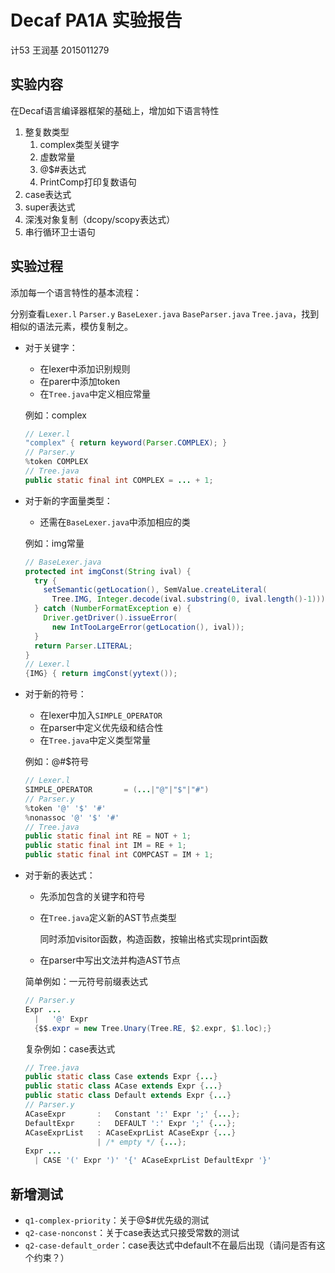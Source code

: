 # Decaf PA1A 实验报告

计53 王润基 2015011279

## 实验内容

在Decaf语言编译器框架的基础上，增加如下语言特性

1. 整复数类型
   1. complex类型关键字
   2. 虚数常量
   3. @$#表达式
   4. PrintComp打印复数语句
2. case表达式
3. super表达式
4. 深浅对象复制（dcopy/scopy表达式）
5. 串行循环卫士语句

## 实验过程

添加每一个语言特性的基本流程：

分别查看`Lexer.l` `Parser.y` `BaseLexer.java` `BaseParser.java` `Tree.java`，找到相似的语法元素，模仿复制之。

* 对于关键字：

  * 在lexer中添加识别规则
  * 在parer中添加token
  * 在`Tree.java`中定义相应常量

  例如：complex

  ```java
  // Lexer.l
  "complex" { return keyword(Parser.COMPLEX); }
  // Parser.y
  %token COMPLEX
  // Tree.java
  public static final int COMPLEX = ... + 1;
  ```

* 对于新的字面量类型：

  * 还需在`BaseLexer.java`中添加相应的类

  例如：img常量

  ```java
  // BaseLexer.java
  protected int imgConst(String ival) {
    try {
      setSemantic(getLocation(), SemValue.createLiteral(
        Tree.IMG, Integer.decode(ival.substring(0, ival.length()-1))));
    } catch (NumberFormatException e) {
      Driver.getDriver().issueError(
        new IntTooLargeError(getLocation(), ival));
    }
    return Parser.LITERAL;
  }
  // Lexer.l
  {IMG} { return imgConst(yytext()); 
  ```

* 对于新的符号：

  * 在lexer中加入`SIMPLE_OPERATOR`
  * 在parser中定义优先级和结合性
  * 在`Tree.java`中定义类型常量

  例如：@#$符号

  ```java
  // Lexer.l
  SIMPLE_OPERATOR		= (...|"@"|"$"|"#")
  // Parser.y
  %token '@' '$' '#'
  %nonassoc '@' '$' '#'
  // Tree.java
  public static final int RE = NOT + 1;
  public static final int IM = RE + 1;
  public static final int COMPCAST = IM + 1;
  ```

* 对于新的表达式：

  * 先添加包含的关键字和符号

  * 在`Tree.java`定义新的AST节点类型

    同时添加visitor函数，构造函数，按输出格式实现print函数

  * 在parser中写出文法并构造AST节点

  简单例如：一元符号前缀表达式

  ```java
  // Parser.y
  Expr ...
    |	'@' Expr
    {$$.expr = new Tree.Unary(Tree.RE, $2.expr, $1.loc);}
  ```

  复杂例如：case表达式

  ```java
  // Tree.java
  public static class Case extends Expr {...}
  public static class ACase extends Expr {...}
  public static class Default extends Expr {...}
  // Parser.y
  ACaseExpr       :   Constant ':' Expr ';' {...};
  DefaultExpr     :   DEFAULT ':' Expr ';' {...};
  ACaseExprList   :	ACaseExprList ACaseExpr {...}
                  |	/* empty */ {...};
  Expr ... 
    | CASE '(' Expr ')' '{' ACaseExprList DefaultExpr '}'
  ```


## 新增测试

* `q1-complex-priority`：关于@$#优先级的测试
* `q2-case-nonconst`：关于case表达式只接受常数的测试
* `q2-case-default_order`：case表达式中default不在最后出现（请问是否有这个约束？）


